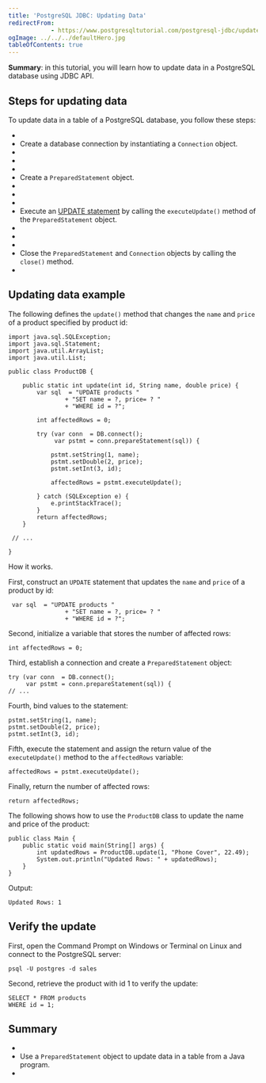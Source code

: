 ```yaml
---
title: 'PostgreSQL JDBC: Updating Data'
redirectFrom: 
            - https://www.postgresqltutorial.com/postgresql-jdbc/update/
ogImage: ../../../defaultHero.jpg
tableOfContents: true
---
```



**Summary**: in this tutorial, you will learn how to update data in a PostgreSQL database using JDBC API.





## Steps for updating data





To update data in a table of a PostgreSQL database, you follow these steps:





- 
- Create a database connection by instantiating a `Connection` object.
- 
-
- 
- Create a `PreparedStatement` object.
- 
-
- 
- Execute an [UPDATE statement](/docs/postgresql/postgresql-update) by calling the `executeUpdate()` method of the `PreparedStatement` object.
- 
-
- 
- Close the `PreparedStatement` and `Connection` objects by calling the `close()` method.
- 





## Updating data example





The following defines the `update()` method that changes the `name` and `price` of a product specified by product id:





```
import java.sql.SQLException;
import java.sql.Statement;
import java.util.ArrayList;
import java.util.List;

public class ProductDB {

    public static int update(int id, String name, double price) {
        var sql  = "UPDATE products "
                + "SET name = ?, price= ? "
                + "WHERE id = ?";

        int affectedRows = 0;

        try (var conn  = DB.connect();
             var pstmt = conn.prepareStatement(sql)) {

            pstmt.setString(1, name);
            pstmt.setDouble(2, price);
            pstmt.setInt(3, id);

            affectedRows = pstmt.executeUpdate();

        } catch (SQLException e) {
            e.printStackTrace();
        }
        return affectedRows;
    }

 // ...

}
```





How it works.





First, construct an `UPDATE` statement that updates the `name` and `price` of a product by id:





```
 var sql  = "UPDATE products "
                + "SET name = ?, price= ? "
                + "WHERE id = ?";
```





Second, initialize a variable that stores the number of affected rows:





```
int affectedRows = 0;
```





Third, establish a connection and create a `PreparedStatement` object:





```
try (var conn  = DB.connect();
     var pstmt = conn.prepareStatement(sql)) {
// ...
```





Fourth, bind values to the statement:





```
pstmt.setString(1, name);
pstmt.setDouble(2, price);
pstmt.setInt(3, id);
```





Fifth, execute the statement and assign the return value of the `executeUpdate()` method to the `affectedRows` variable:





```
affectedRows = pstmt.executeUpdate();
```





Finally, return the number of affected rows:





```
return affectedRows;
```





The following shows how to use the `ProductDB` class to update the name and price of the product:





```
public class Main {
    public static void main(String[] args) {
        int updatedRows = ProductDB.update(1, "Phone Cover", 22.49);
        System.out.println("Updated Rows: " + updatedRows);
    }
}
```





Output:





```
Updated Rows: 1
```





## Verify the update





First, open the Command Prompt on Windows or Terminal on Linux and connect to the PostgreSQL server:





```
psql -U postgres -d sales
```





Second, retrieve the product with id 1 to verify the update:





```
SELECT * FROM products
WHERE id = 1;
```





## Summary





- 
- Use a `PreparedStatement` object to update data in a table from a Java program.
- 


